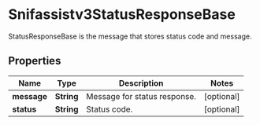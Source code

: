 

# Snifassistv3StatusResponseBase

StatusResponseBase is the message that stores status code and message.

## Properties

| Name | Type | Description | Notes |
|------------ | ------------- | ------------- | -------------|
|**message** | **String** | Message for status response. |  [optional] |
|**status** | **String** | Status code. |  [optional] |



